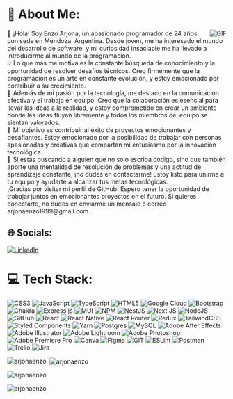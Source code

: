 # 💫 About Me:

 <img align="right"  alt="GIF" src="https://i.giphy.com/media/qgQUggAC3Pfv687qPC/giphy.webp" />
👋 ¡Hola! Soy Enzo Arjona, un apasionado programador de 24 años con sede en Mendoza, Argentina. Desde joven, me ha interesado el mundo del desarrollo de software, y mi curiosidad insaciable me ha llevado a introducirme al mundo de la programación.<br>💡 Lo que más me motiva es la constante búsqueda de conocimiento y la oportunidad de resolver desafíos técnicos. Creo firmemente que la programación es un arte en constante evolución, y estoy emocionado por contribuir a su crecimiento.<br> 🤝 Además de mi pasión por la tecnología, me destaco en la comunicación efectiva y el trabajo en equipo. Creo que la colaboración es esencial para llevar las ideas a la realidad, y estoy comprometido en crear un ambiente donde las ideas fluyan libremente y todos los miembros del equipo se sientan valorados.<br>🚀 Mi objetivo es contribuir al éxito de proyectos emocionantes y desafiantes. Estoy emocionado por la posibilidad de trabajar con personas apasionadas y creativas que compartan mi entusiasmo por la innovación tecnológica.<br>🌟 Si estás buscando a alguien que no solo escriba código, sino que también aporte una mentalidad de resolución de problemas y una actitud de aprendizaje constante, ¡no dudes en contactarme! Estoy listo para unirme a tu equipo y ayudarte a alcanzar tus metas tecnológicas.<br>¡Gracias por visitar mi perfil de GitHub! Espero tener la oportunidad de trabajar juntos en emocionantes proyectos en el futuro. Si quieres conectarte, no dudes en enviarme un mensaje o correo arjonaenzo1999@gmail.com.<br>



## 🌐 Socials:
[![LinkedIn](https://img.shields.io/badge/LinkedIn-%230077B5.svg?logo=linkedin&logoColor=white)](https://linkedin.com/in/https://www.linkedin.com/in/enzoarjona/) 

# 💻 Tech Stack:
![CSS3](https://img.shields.io/badge/css3-%231572B6.svg?style=for-the-badge&logo=css3&logoColor=white) ![JavaScript](https://img.shields.io/badge/javascript-%23323330.svg?style=for-the-badge&logo=javascript&logoColor=%23F7DF1E) ![TypeScript](https://img.shields.io/badge/typescript-%23007ACC.svg?style=for-the-badge&logo=typescript&logoColor=white) ![HTML5](https://img.shields.io/badge/html5-%23E34F26.svg?style=for-the-badge&logo=html5&logoColor=white) ![Google Cloud](https://img.shields.io/badge/Google%20Cloud-%234285F4.svg?style=for-the-badge&logo=google-cloud&logoColor=white) ![Bootstrap](https://img.shields.io/badge/bootstrap-%23563D7C.svg?style=for-the-badge&logo=bootstrap&logoColor=white) ![Chakra](https://img.shields.io/badge/chakra-%234ED1C5.svg?style=for-the-badge&logo=chakraui&logoColor=white) ![Express.js](https://img.shields.io/badge/express.js-%23404d59.svg?style=for-the-badge&logo=express&logoColor=%2361DAFB) ![MUI](https://img.shields.io/badge/MUI-%230081CB.svg?style=for-the-badge&logo=material-ui&logoColor=white) ![NPM](https://img.shields.io/badge/NPM-%23000000.svg?style=for-the-badge&logo=npm&logoColor=white) ![NestJS](https://img.shields.io/badge/nestjs-%23E0234E.svg?style=for-the-badge&logo=nestjs&logoColor=white) ![Next JS](https://img.shields.io/badge/Next-black?style=for-the-badge&logo=next.js&logoColor=white) ![NodeJS](https://img.shields.io/badge/node.js-6DA55F?style=for-the-badge&logo=node.js&logoColor=white) ![GitHub](https://img.shields.io/badge/GitHub-%23121011.svg?style=for-the-badge&logo=github&logoColor=white) ![React](https://img.shields.io/badge/react-%2320232a.svg?style=for-the-badge&logo=react&logoColor=%2361DAFB) ![React Native](https://img.shields.io/badge/react_native-%2320232a.svg?style=for-the-badge&logo=react&logoColor=%2361DAFB) ![React Router](https://img.shields.io/badge/React_Router-CA4245?style=for-the-badge&logo=react-router&logoColor=white) ![Redux](https://img.shields.io/badge/redux-%23593d88.svg?style=for-the-badge&logo=redux&logoColor=white) ![TailwindCSS](https://img.shields.io/badge/tailwindcss-%2338B2AC.svg?style=for-the-badge&logo=tailwind-css&logoColor=white) ![Styled Components](https://img.shields.io/badge/styled--components-DB7093?style=for-the-badge&logo=styled-components&logoColor=white) ![Yarn](https://img.shields.io/badge/yarn-%232C8EBB.svg?style=for-the-badge&logo=yarn&logoColor=white) ![Postgres](https://img.shields.io/badge/postgres-%23316192.svg?style=for-the-badge&logo=postgresql&logoColor=white) ![MySQL](https://img.shields.io/badge/mysql-%2300f.svg?style=for-the-badge&logo=mysql&logoColor=white) ![Adobe After Effects](https://img.shields.io/badge/Adobe%20After%20Effects-9999FF.svg?style=for-the-badge&logo=Adobe%20After%20Effects&logoColor=white) ![Adobe Illustrator](https://img.shields.io/badge/adobeillustrator-%23FF9A00.svg?style=for-the-badge&logo=adobeillustrator&logoColor=white) ![Adobe Lightroom](https://img.shields.io/badge/Adobe%20Lightroom-31A8FF.svg?style=for-the-badge&logo=Adobe%20Lightroom&logoColor=white) ![Adobe Photoshop](https://img.shields.io/badge/adobephotoshop-%2331A8FF.svg?style=for-the-badge&logo=adobephotoshop&logoColor=white) ![Adobe Premiere Pro](https://img.shields.io/badge/Adobe%20Premiere%20Pro-9999FF.svg?style=for-the-badge&logo=Adobe%20Premiere%20Pro&logoColor=white) ![Canva](https://img.shields.io/badge/Canva-%2300C4CC.svg?style=for-the-badge&logo=Canva&logoColor=white) 	![Figma](https://img.shields.io/badge/figma-%23F24E1E.svg?style=for-the-badge&logo=figma&logoColor=white) ![GIT](https://img.shields.io/badge/Git-fc6d26?style=for-the-badge&logo=git&logoColor=white) ![ESLint](https://img.shields.io/badge/ESLint-4B3263?style=for-the-badge&logo=eslint&logoColor=white) ![Postman](https://img.shields.io/badge/Postman-FF6C37?style=for-the-badge&logo=postman&logoColor=white) ![Trello](https://img.shields.io/badge/Trello-%23026AA7.svg?style=for-the-badge&logo=Trello&logoColor=white) ![Jira](https://img.shields.io/badge/jira-%230A0FFF.svg?style=for-the-badge&logo=jira&logoColor=white)
<p><img align="left" src="https://github-readme-stats.vercel.app/api/top-langs?username=arjonaenzo&show_icons=true&locale=en&layout=compact" alt="arjonaenzo" /></p>

<p>&nbsp;<img align="center" src="https://github-readme-stats.vercel.app/api?username=arjonaenzo&show_icons=true&locale=en" alt="arjonaenzo" /></p>

<p><img align="center" src="https://github-readme-streak-stats.herokuapp.com/?user=arjonaenzo&" alt="arjonaenzo" /></p>
<p align="left"> <img src="https://komarev.com/ghpvc/?username=arjonaenzo&label=Profile%20views&color=0e75b6&style=flat" alt="arjonaenzo" /> </p>
<!-- Proudly created with GPRM ( https://gprm.itsvg.in ) -->
